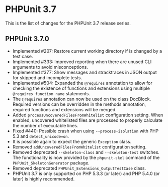 PHPUnit 3.7
===========

This is the list of changes for the PHPUnit 3.7 release series.

PHPUnit 3.7.0
-------------

* Implemented #207: Restore current working directory if is changed by a test case.
* Implemented #333: Improved reporting when there are unused CLI arguments to avoid misconceptions.
* Implemented #377: Show messages and stracktraces in JSON output for skipped and incomplete tests.
* Implemented #504: Expanded the `@requires` annotation to allow for checking the existence of functions and extensions using multiple `@requires function name` statements.
* The `@requires` annotation can now be used on the class DocBlock. Required versions can be overridden in the methods annotation, required functions and extensions will be merged.
* Added `processUncoveredFilesFromWhitelist` configuration setting. When enabled, uncovered whitelisted files are processed to properly calculate the number of executable lines.
* Fixed #440: Possible crash when using `--process-isolation` with PHP 5.3 and `detect_unicode=on`.
* It is possible again to expect the generic `Exception` class.
* Removed `addUncoveredFilesFromWhitelist` configuration setting.
* Removed deprecated `--skeleton-class` and `--skeleton-test` switches. The functionality is now provided by the `phpunit-skel` command of the `PHPUnit_SkeletonGenerator` package.
* Removed deprecated `PHPUnit_Extensions_OutputTestCase` class.
* PHPUnit 3.7 is only supported on PHP 5.3.3 (or later) and PHP 5.4.0 (or later) is highly recommended.
